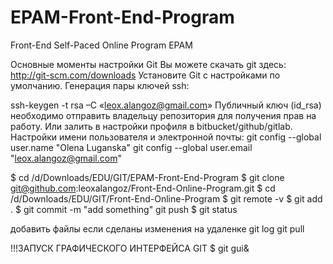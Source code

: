# EPAM-Front-End-Program

Front-End Self-Paced Online Program EPAM

Основные моменты настройки Git Вы можете скачать git здесь: 
http://git-scm.com/downloads 
Установите Git с настройками по умолчанию. Генерация пары ключей ssh:

ssh-keygen -t rsa –C «leox.alangoz@gmail.com»
Публичный ключ (id_rsa) необходимо отправить владельцу репозитория для получения прав на работу. Или залить в настройки профиля в bitbucket/github/gitlab. Настройки имени пользователя и электронной почты: 
git config --global user.name "Olena Luganska" 
git config --global user.email "leox.alangoz@gmail.com"

$ cd /d/Downloads/EDU/GIT/EPAM-Front-End-Program
$ git clone git@github.com:leoxalangoz/Front-End-Online-Program.git 
$ cd /d/Downloads/EDU/GIT/Front-End-Online-Program 
$ git remote -v 
$ git add . 
$ git commit -m "add something"
  git push
$ git status


добавить файлы если сделаны изменения на удаленке
git log
git pull

!!!ЗАПУСК ГРАФИЧЕСКОГО ИНТЕРФЕЙСА GIT
$ git gui&
